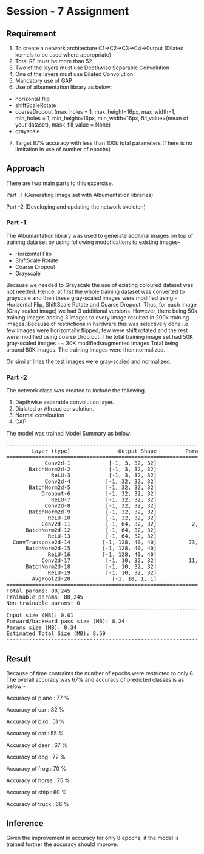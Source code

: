 # Session - 7 Assignment

## Requirement

1. To create a network architecture  C1->C2->C3->C4->0utput (Dilated kernels to be used where appropriate)
2. Total RF must be more than 52
3. Two of the layers must use Depthwise Separable Convolution
4. One of the layers must use Dilated Convolution
5. Mandatory use of GAP
6. Use of albumentation library as below:
- horizontal flip
- shiftScaleRotate
- coarseDropout (max_holes = 1, max_height=16px, max_width=1, min_holes = 1, min_height=16px, min_width=16px, 
                     fill_value=(mean of your dataset), mask_fill_value = None)  
- grayscale

7. Target 87% accuracy with less than 100k total parameters (There is no limitation in use of number of epochs)


## Approach

There are two main parts to this excercise.

Part -1 (Generating Image set with Albumentation libraries)

Part -2 (Developing and updating the network skeleton)

### Part -1
The Albumantation library was used to generate additinal images on top of training data set by using following modofications to existing images- 
- Horizontal Flip
- ShiftScale Rotate
- Coarse Dropout
- Grayscale

Because we needed to Grayscale the use of existing coloured dataset was not needed. Hence, at first the whole training dataset was converted to grayscale and then these gray-scaled images were modified using - Horizontal Flip, ShiftScale Rotate and Coarse Dropout.
Thus, for each image (Gray scaled image) we had 3 additional versions. However, there being 50k training images adding 3 images to every image resulted in 200k training images. Because of restrictions in hardware this was selectively done i.e. few images were horizontally flipped, few were shift rotated and the rest were modified using coarse Drop out.
The total training image set had 50K gray-scaled images +~ 30K modified/augmented images Total being around 80K images. The training images were then normalized.

On similar lines the test images were gray-scaled and normalized.

### Part -2
The network class was created to include the following.
1. Depthwise separable convolution layer.
2. Dialated or Altrous convolution.
3. Normal convloution
4. GAP

The model was trained 
Model Summary as below:
<pre>
----------------------------------------------------------------
        Layer (type)               Output Shape         Param #
================================================================
            Conv2d-1            [-1, 3, 32, 32]              27
       BatchNorm2d-2            [-1, 3, 32, 32]               6
              ReLU-3            [-1, 3, 32, 32]               0
            Conv2d-4           [-1, 32, 32, 32]              96
       BatchNorm2d-5           [-1, 32, 32, 32]              64
           Dropout-6           [-1, 32, 32, 32]               0
              ReLU-7           [-1, 32, 32, 32]               0
            Conv2d-8           [-1, 32, 32, 32]             288
       BatchNorm2d-9           [-1, 32, 32, 32]              64
             ReLU-10           [-1, 32, 32, 32]               0
           Conv2d-11           [-1, 64, 32, 32]           2,048
      BatchNorm2d-12           [-1, 64, 32, 32]             128
             ReLU-13           [-1, 64, 32, 32]               0
  ConvTranspose2d-14          [-1, 128, 40, 40]          73,728
      BatchNorm2d-15          [-1, 128, 40, 40]             256
             ReLU-16          [-1, 128, 40, 40]               0
           Conv2d-17           [-1, 10, 32, 32]          11,520
      BatchNorm2d-18           [-1, 10, 32, 32]              20
             ReLU-19           [-1, 10, 32, 32]               0
        AvgPool2d-20             [-1, 10, 1, 1]               0
================================================================
Total params: 88,245
Trainable params: 88,245
Non-trainable params: 0
----------------------------------------------------------------
Input size (MB): 0.01
Forward/backward pass size (MB): 8.24
Params size (MB): 0.34
Estimated Total Size (MB): 8.59
----------------------------------------------------------------
</pre>


## Result

Because of time contraints the number of epochs were restricted to only 8. The overall accuracy was 67% and accuracy of predicted classes is as below - 

Accuracy of plane : 77 %

Accuracy of   car : 82 %

Accuracy of  bird : 51 %

Accuracy of   cat : 55 %

Accuracy of  deer : 67 %

Accuracy of   dog : 72 %

Accuracy of  frog : 70 %

Accuracy of horse : 75 %

Accuracy of  ship : 60 %

Accuracy of truck : 66 %


## Inference

Given the improvement in accuracy for only 8 epochs, if the model is trained further the accuracy should improve.
